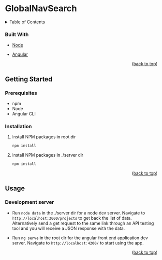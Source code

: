 <div id="top"></div>

# GlobalNavSearch

<!-- TABLE OF CONTENTS -->
<details>
  <summary>Table of Contents</summary>
  <ol>
    <li>
      <a href="#about-the-project">About The Project</a>
      <ul>
        <li><a href="#built-with">Built With</a></li>
      </ul>
    </li>
    <li>
      <a href="#getting-started">Getting Started</a>
      <ul>
        <li><a href="#prerequisites">Prerequisites</a></li>
        <li><a href="#installation">Installation</a></li>
      </ul>
    </li>
    <li><a href="#usage">Usage</a> 
      <ul>
<li><a href="#development-server">Development server</a></li>
      </ul>
    </li>
  </ol>
</details>

### Built With

- [Node](https://nodejs.org/)

- [Angular](https://angular.io/)

<p align="right">(<a href="#top">back to top</a>)</p>

<!-- GETTING STARTED -->

## Getting Started

### Prerequisites

- npm
- Node
- Angular CLI

### Installation

1. Install NPM packages in root dir
   ```sh
   npm install
   ```
2. Install NPM packages in ./server dir
   ```sh
   npm install
   ```

<p align="right">(<a href="#top">back to top</a>)</p>

## Usage

### Development server

- Run `node data` in the ./server dir for a node dev server. Navigate to `http://localhost:3000/projects` to get back the list of data. Alternatively send a get request to the same link through an API testing tool and you will receive a JSON response with the data.

- Run `ng serve` in the root dir for the angular front end application dev server. Navigate to `http://localhost:4200/` to start using the app.

<p align="right">(<a href="#top">back to top</a>)</p>

